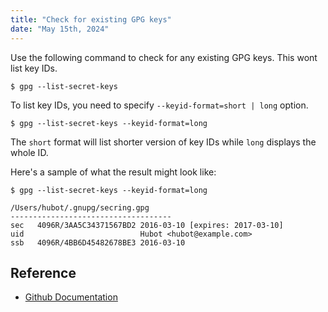 ```yaml
---
title: "Check for existing GPG keys"
date: "May 15th, 2024"
---
```


Use the following command to check for any existing GPG keys. This wont list key IDs.
```shell
$ gpg --list-secret-keys
```

To list key IDs, you need to specify `--keyid-format=short | long` option.
```shell
$ gpg --list-secret-keys --keyid-format=long
```

The `short` format will list shorter version of key IDs while `long` displays the whole ID.

Here's a sample of what the result might look like:
```shell
$ gpg --list-secret-keys --keyid-format=long

/Users/hubot/.gnupg/secring.gpg
------------------------------------
sec   4096R/3AA5C34371567BD2 2016-03-10 [expires: 2017-03-10]
uid                          Hubot <hubot@example.com>
ssb   4096R/4BB6D45482678BE3 2016-03-10
```

## Reference
- [Github Documentation](https://docs.github.com/en/authentication/managing-commit-signature-verification/checking-for-existing-gpg-keys)
